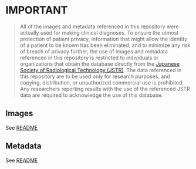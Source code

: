 # IMPORTANT
> All of the images and metadata referenced in this repository were actually used for making clinical diagnoses. To ensure the utmost protection of patient privacy, information that might allow the identity of a patient to be known has been eliminated, and to minimize any risk of breach of privacy further, the use of images and metadata referenced in this repository is restricted to individuals or organizations that obtain the database directly from the [Japanese Society of Radiological Technology (JSTR)](http://www.jsrt.or.jp/data/english/). The data referenced in this repository are to be used only for research purposes, and copying, distribution, or unauthorized commercial use is prohibited. Any researchers reporting results with the use of the referenced JSTR data are required to acknowledge the use of this database.

## Images
See [README](img/README.md)

## Metadata
See [README](clinical/README.md)

